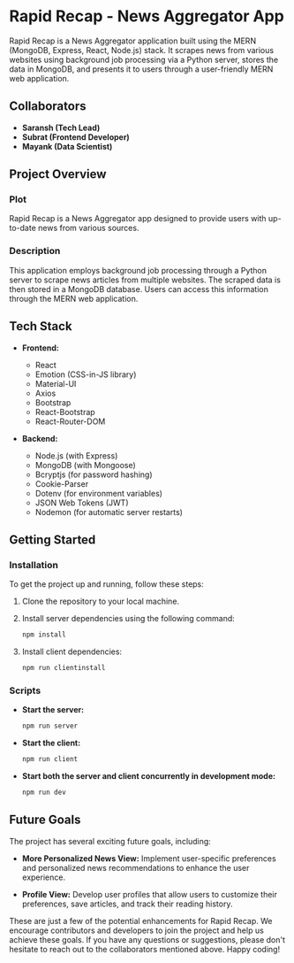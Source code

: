 # Rapid Recap - News Aggregator App

Rapid Recap is a News Aggregator application built using the MERN (MongoDB, Express, React, Node.js) stack. It scrapes news from various websites using background job processing via a Python server, stores the data in MongoDB, and presents it to users through a user-friendly MERN web application.

## Collaborators

- **Saransh (Tech Lead)**
- **Subrat (Frontend Developer)**
- **Mayank (Data Scientist)**

## Project Overview

### Plot

Rapid Recap is a News Aggregator app designed to provide users with up-to-date news from various sources.

### Description

This application employs background job processing through a Python server to scrape news articles from multiple websites. The scraped data is then stored in a MongoDB database. Users can access this information through the MERN web application.

## Tech Stack

- **Frontend:**
  - React
  - Emotion (CSS-in-JS library)
  - Material-UI
  - Axios
  - Bootstrap
  - React-Bootstrap
  - React-Router-DOM

- **Backend:**
  - Node.js (with Express)
  - MongoDB (with Mongoose)
  - Bcryptjs (for password hashing)
  - Cookie-Parser
  - Dotenv (for environment variables)
  - JSON Web Tokens (JWT)
  - Nodemon (for automatic server restarts)

## Getting Started

### Installation

To get the project up and running, follow these steps:

1. Clone the repository to your local machine.
2. Install server dependencies using the following command:

   ```bash
   npm install
   ```

3. Install client dependencies:

   ```bash
   npm run clientinstall
   ```

### Scripts

- **Start the server:**

  ```bash
  npm run server
  ```

- **Start the client:**

  ```bash
  npm run client
  ```

- **Start both the server and client concurrently in development mode:**

  ```bash
  npm run dev
  ```

## Future Goals

The project has several exciting future goals, including:

- **More Personalized News View:** Implement user-specific preferences and personalized news recommendations to enhance the user experience.

- **Profile View:** Develop user profiles that allow users to customize their preferences, save articles, and track their reading history.

These are just a few of the potential enhancements for Rapid Recap. We encourage contributors and developers to join the project and help us achieve these goals. If you have any questions or suggestions, please don't hesitate to reach out to the collaborators mentioned above. Happy coding!
